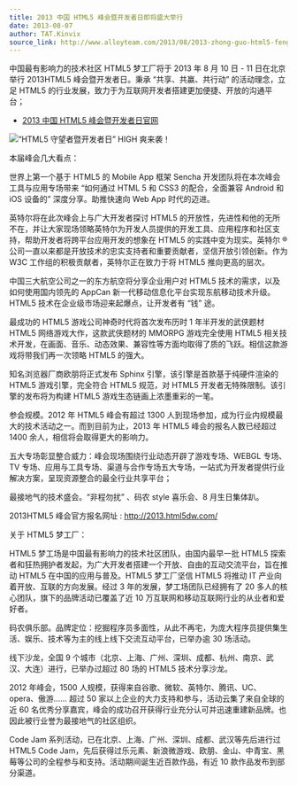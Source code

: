 ```yaml
---
title: 2013 中国 HTML5 峰会暨开发者日即将盛大举行
date: 2013-08-07
author: TAT.Kinvix
source_link: http://www.alloyteam.com/2013/08/2013-zhong-guo-html5-feng-hui-ji-kai-fa-zhe-ri-ji-jiang-sheng-da-ju-xing/
---
```


<!-- {% raw %} - for jekyll -->

中国最有影响力的技术社区 HTML5 梦工厂将于 2013 年 8 月 10 日 - 11 日在北京举行 2013HTML5 峰会暨开发者日。秉承 “共享、共赢、共行动” 的活动理念，立足 HTML5 的行业发展，致力于为互联网开发者搭建更加便捷、开放的沟通平台；

-   [2013 中国 HTML5 峰会暨开发者日官网](http://2013.html5dw.com/)

![“HTML5 守望者暨开发者日” HIGH 爽来袭！](http://img5.cache.netease.com/tech/2013/7/10/201307101007031d359.jpg)

本届峰会几大看点：

世界上第一个基于 HTML5 的 Mobile App 框架 Sencha 开发团队将在本次峰会工具与应用专场带来 “如何通过 HTML 5 和 CSS3 的配合，全面兼容 Android 和 iOS 设备的” 深度分享。助推快速向 Web App 时代的迈进。

英特尔将在此次峰会上与广大开发者探讨 HTML5 的开放性，先进性和他的无所不在，并让大家现场领略英特尔为开发人员提供的开发工具、应用程序和社区支持，帮助开发者将跨平台应用开发的想象在 HTML5 的实践中变为现实。英特尔 ® 公司一直以来都是开放技术的忠实支持者和重要贡献者，坚信开放引领创新。作为 W3C 工作组的积极贡献者，英特尔正在致力于将 HTML5 推向更高的层次。

中国三大航空公司之一的东方航空将分享企业用户对 HTML5 技术的需求，以及如何使用国内领先的 AppCan 新一代移动信息化平台实现东航移动技术升级。HTML5 技术在企业级市场迎来起爆点，让开发者有 “钱” 途。

最成功的 HTML5 游戏公司神奇时代将首次发布历时 1 年半开发的武侠题材 HTML5 网络游戏大作，这款武侠题材的 MMORPG 游戏完全使用 HTML5 相关技术开发，在画面、音乐、动态效果、兼容性等方面均取得了质的飞跃。相信这款游戏将带我们再一次领略 HTML5 的强大。

知名浏览器厂商欧朋将正式发布 Sphinx 引擎，该引擎是首款基于纯硬件渲染的 HTML5 游戏引擎，完全符合 HTML5 规范，对 HTML5 开发者无特殊限制。该引擎的发布将为构建 HTML5 游戏生态链画上浓墨重彩的一笔。

参会规模。2012 年 HTML5 峰会有超过 1300 人到现场参加，成为行业内规模最大的技术活动之一。而到目前为止，2013 年 HTML5 峰会的报名人数已经超过 1400 余人，相信将会取得更大的影响力。

五大专场彰显整合威力：峰会现场围绕行业动态开辟了游戏专场、WEBGL 专场、TV 专场、应用与工具专场、渠道与合作专场五大专场，一站式为开发者提供行业解决方案，呈现资源整合的最全行业共享平台；

最接地气的技术盛会。“非程勿扰” 、码农 style 喜乐会、8 月生日集体趴。

2013HTML5 峰会官方报名网址 : <http://2013.html5dw.com/>

关于 HTML5 梦工厂：

HTML5 梦工场是中国最有影响力的技术社区团队，由国内最早一批 HTML5 探索者和狂热拥护者发起，为广大开发者搭建一个开放、自由的互动交流平台，旨在推动 HTML5 在中国的应用与普及。HTML5 梦工厂坚信 HTML5 将推动 IT 产业向着开放、互联的方向发展。经过 3 年的发展，梦工场团队已经拥有了 20 多人的核心团队，旗下的品牌活动已覆盖了近 10 万互联网和移动互联网行业的从业者和爱好者。

码农俱乐部。品牌定位：挖掘程序员多面性，从此不再宅，为庞大程序员提供集生活、娱乐、技术等为主的线上线下交流互动平台，已举办逾 30 场活动。

线下沙龙，全国 9 个城市（北京、上海、广州、深圳、成都、杭州、南京、武汉、大连）进行，已举办过超过 80 场的 HTML5 技术分享沙龙。

2012 年峰会，1500 人规模，获得来自谷歌、微软、英特尔、腾讯、UC、opera、傲游…… 超过 50 家以上企业的大力支持和参与，活动云集了来自全球的近 60 名优秀分享嘉宾，峰会的成功召开获得行业充分认可并迅速重建新品牌。也因此被行业誉为最接地气的社区组织。

Code Jam 系列活动，已在北京、上海、广州、深圳、成都、武汉等先后进行过 HTML5 Code Jam，先后获得过乐元素、新浪微游戏、欧朋、金山、中青宝、黑莓等公司的全程参与和支持。活动期间诞生近百款作品，有近 10 款作品发布到部分渠道。

<!-- {% endraw %} - for jekyll -->
